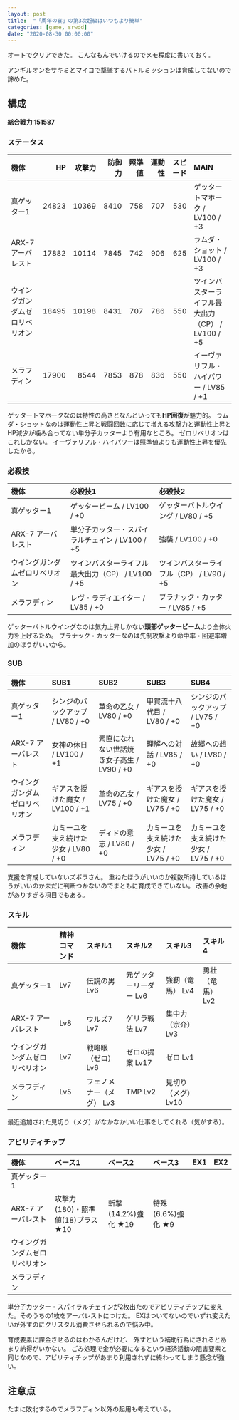 ```yaml
---
layout: post
title:  "「周年の宴」の第3次超級はいつもより簡単"
categories: [game, srwdd]
date: "2020-08-30 00:00:00"
---
```


オートでクリアできた。
こんなもんでいけるのでメモ程度に書いておく。

アンギルオンをサキミとマイコで撃墜するバトルミッションは育成してないので諦めた。

## 構成

**総合戦力 151587**

### ステータス

|機体|HP|攻撃力|防御力|照準値|運動性|スピード|MAIN|
|:-|-:|-:|-:|-:|-:|-:|:-|
|真ゲッター1|24823|10369|8410|758|707|530|ゲッタートマホーク / LV100 / +3|
|ARX-7 アーバレスト|17882|10114|7845|742|906|625|ラムダ・ショット / LV100 / +3|
|ウイングガンダムゼロリベリオン|18495|10198|8431|707|786|550|ツインバスターライフル最大出力（CP） / LV100 / +5|
|メラフディン|17900|8544|7853|878|836|550|イーヴァリフル・ハイパワー / LV85 / +1|

ゲッタートマホークなのは特性の高さとなんといっても**HP回復**が魅力的。
ラムダ・ショットなのは運動性上昇と戦闘回数に応じて増える攻撃力と運動性上昇とHP減少が噛み合ってない単分子カッターより有用なところ。
ゼロリベリオンはこれしかない。
イーヴァリフル・ハイパワーは照準値よりも運動性上昇を優先したから。

### 必殺技

|機体|必殺技1|必殺技2|
|:-|:-|:-|
|真ゲッター1|ゲッタービーム / LV100 / +0|ゲッターバトルウイング / LV80 / +5|
|ARX-7 アーバレスト|単分子カッター・スパイラルチェイン / LV100 / +5|強襲 / LV100 / +0|
|ウイングガンダムゼロリベリオン|ツインバスターライフル最大出力（CP） / LV100 / +5|ツインバスターライフル（CP） / LV90 / +5|
|メラフディン|レヴ・ラディエイター / LV85 / +0|ブラナック・カッター / LV85 / +5|

ゲッターバトルウイングなのは気力上昇しかない**頭部ゲッタービーム**より全体火力を上げるため。
ブラナック・カッターなのは先制攻撃より命中率・回避率増加のほうがいいから。

### SUB

|機体|SUB1|SUB2|SUB3|SUB4|
|:-|:-|:-|:-|:-|
|真ゲッター1|シンジのバックアップ / LV80 / +0|革命の乙女 / LV80 / +0|甲賀流十八代目 / LV80 / +0|シンジのバックアップ / LV75 / +0|
|ARX-7 アーバレスト|女神の休日 / LV100 / +1|素直になれない世話焼き女子高生 / LV90 / +0|理解への対話 / LV85 / +0| 故郷への想い / LV80 / +0|
|ウイングガンダムゼロリベリオン|ギアスを授けた魔女 / LV100 / +1|革命の乙女 / LV75 / +0|ギアスを授けた魔女 / LV75 / +0|ギアスを授けた魔女 / LV75 / +0|
|メラフディン|カミーユを支え続けた少女 / LV80 / +0|ディドの意志 / LV80 / +0|カミーユを支え続けた少女 / LV75 / +0|カミーユを支え続けた少女 / LV75 / +0|

支援を育成していないズボラさん。
重ねたほうがいいのか複数所持しているほうがいいのか未だに判断つかないのでまともに育成できていない。
改善の余地がありすぎる項目でもある。

### スキル

|機体|精神コマンド|スキル1|スキル2|スキル3|スキル4|
|:-|:-|:-|:-|:-|:-|
|真ゲッター1|Lv7|伝説の男 Lv6|元ゲッターリーダー Lv6|強靭（竜馬） Lv4|勇壮（竜馬） Lv2|
|ARX-7 アーバレスト|Lv8|ウルズ7 Lv7|ゲリラ戦法 Lv7|集中力（宗介） Lv3|
|ウイングガンダムゼロリベリオン|Lv7|戦略眼（ゼロ） Lv6|ゼロの提案 Lv17|ゼロ Lv1|
|メラフディン|Lv5|フェノメナー（メグ） Lv3|TMP Lv2|見切り（メグ） Lv10|

最近追加された見切り（メグ）がなかなかいい仕事をしてくれる（気がする）。

### アビリティチップ

|機体|ベース1|ベース2|ベース3|EX1|EX2|
|:-|:-|:-|:-|:-|:-|
|真ゲッター1|
|ARX-7 アーバレスト|攻撃力(180)・照準値(18)プラス ★10|斬撃(14.2%)強化 ★19|特殊(6.6%)強化 ★9|
|ウイングガンダムゼロリベリオン|
|メラフディン|

単分子カッター・スパイラルチェインが2枚出たのでアビリティチップに変えた。そのうちの1枚をアーバレストにつけた。
EXはついてないのでいずれ変えたいが外すのにクリスタル消費させられるので悩み中。

育成要素に課金させるのはわかるんだけど、
外すという補助行為にされるとあまり納得がいかない。
ごみ処理で金が必要になるという経済活動の阻害要素と同じなので、アビリティチップがあまり利用されずに終わってしまう懸念が強い。

## 注意点

たまに敗北するのでメラフディン以外の起用も考えている。
